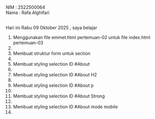 NIM : 2522500064 <br>
Nama : Rafa Alghifari <br><br>

Hari ini Rabu 09 Oktober 2025 , saya belajar<ol>
<li> Menggunakan file emmet.html pertemuan-02 untuk file index.html pertemuan-03<li>
<li> Membuat struktur form untuk section<li>
<li> Membuat styling selection ID #About<li>
<li> Membuat styling selection ID #About H2 <li>
<li> Membuat styling selection ID #About p <li>
<li> Membuat styling selection ID #About Strong <li>
<li> Membuat styling selection ID #About mode mobile <li>
<ol>